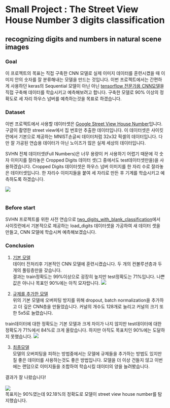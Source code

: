 # Small Project : The Street View House Number 3 digits classification<br>
## recognizing digits and numbers in natural scene images

### Goal
이 프로젝트의 목표는 직접 구축한 CNN 모델로 실제 이미지 데이터를 훈련시켰을 때 이미지 안의 숫자를 잘 분류해내는 모델을 만드는 것입니다. 이번 프로젝트에서는 간편하게 사용하던 keras의 Sequential 모델이 아닌 아닌  <a href="https://www.tensorflow.org/tutorials/quickstart/advanced?hl=ko">tensorflow 전문가용 CNN모델</a>을 직접 구축해 데이터를 학습시키고 예측해보려고 합니다. 구축한 모델로 90% 이상의 정확도로 세 자리 하우스 넘버를 예측하는것을 목표로 하겠습니다.<br>

### Dataset
이번 프로젝트에서 사용할 데이터셋은 <a href="http://ufldl.stanford.edu/housenumbers/">Google Street View House Number</a>입니다. 구글이 촬영한 street view에서 집 번호만 추출한 데이터입니다. 이 데이터셋은 사이킷런에서 기본으로 제공하는 MNIST손글씨 데이터처럼 32x32 픽셀의 데이터입니다. 다만 잘 가공된 연습용 데이터가 아닌 노이즈가 많은 실제 세상의 데이터입니다.<br>

SVHN 전체 데이터셋(Full Numbers)은 너무 용량이 커 사용하기 어렵기 때문에 각 숫자 이미지를 잘라놓은 Cropped Digits 데이터 셋(그 중에서도 test데이터셋만을)을 사용하겠습니다. Cropped Digits 데이터셋은 하우스 넘버 이미지를 한 자리 수로 잘라놓은 데이터셋입니다. 한 자리수 이미지들을 붙여 세 자리로 만든 후 기계를 학습시키고 예측하도록 하겠습니다.<br>

<img src="http://ufldl.stanford.edu/housenumbers/32x32eg.png" style="margin-left: auto; margin-right: auto; display: block;"/><br>

### Before start
SVHN 프로젝트를 위한 사전 연습으로 <a href="https://github.com/Jin-jin-jara/Small-Project1--SVHN_3_digits_classification/blob/master/small_project1_two_digits_with_blank.ipynb">two_digits_with_blank_classification</a>에서 사이킷런에서 기본적으로 제공하는 load_digits 데이터셋을 가공하여 새 데이터 셋을 만들고, CNN 모델에 학습시켜 예측해보겠습니다.<br>

### Conclusion

1. <a href="https://github.com/Jin-jin-jara/Small-Project1--SVHN_3_digits_classification/blob/master/models/SVHN(basic_model).ipynb">기본 모델</a><br>
데이터 전처리후 기본적인 CNN 모델에 훈련시켰습니다. 두 개의 컨볼루션층과 두개의 풀링층만을 갖습니다. <br>
결과는 train정확도는 99%이상으로 굉장히 높지만 test정확도는 71%입니다. 나쁜 값은 아니나 목표인 90%에는 아직 모자랍니다.
<img src="https://img1.daumcdn.net/thumb/R1280x0/?scode=mtistory2&fname=https%3A%2F%2Fk.kakaocdn.net%2Fdn%2FbZaFrI%2FbtqBNlaHLsu%2FM98UcPHqPqWRgfsXN9Fm0k%2Fimg.png"><br>

2. <a href="https://github.com/Jin-jin-jara/Small-Project1--SVHN_3_digits_classification/blob/master/models/SVHN(dropout%2C_batchnormalization%2C_deeper_layers).ipynb">규제를 추가한 모델</a><br>
위의 기본 모델에 오버피팅 방지를 위해 dropout, batch normalization을 추가하고 더 깊은 CNN층을 만들었습니다. 커널의 개수도 128개로 늘리고 커널의 크기 또한 5x5로 늘렸습니다.<br>

train데이터에 대한 정확도는 기본 모델과 크게 차이가 나지 않지만 test데이터에 대한 정확도가 71%에서 84%로 크게 올랐습니다. 하지만 아직도 목표치인 90%에는 도달하지 못했습니다.
<img src="https://img1.daumcdn.net/thumb/R1280x0/?scode=mtistory2&fname=https%3A%2F%2Fk.kakaocdn.net%2Fdn%2FR5Evm%2FbtqBO64GAyy%2FkFWJmKYRRZw7pkgXKYzpfK%2Fimg.png"><br>

3. <a href="https://github.com/Jin-jin-jara/Small-Project1--SVHN_3_digits_classification/blob/master/small_project_SVHN_3_digits_classification.ipynb">최종모델</a><br>
모델의 오버피팅을 피하는 방법중에서는 모델에 규제들을 추가하는 방법도 있지만 질 좋은 데이터를 사용하는것도 좋은 방법입니다. 모델을 더 이상 건들지 않고 이번에는 랜덤으로 이미지들을 조합하여 학습시킬 데이터의 양을 늘려봤습니다.<br>

결과가 잘 나왔습니다!<br><br>
<img src="https://img1.daumcdn.net/thumb/R1280x0/?scode=mtistory2&fname=https%3A%2F%2Fk.kakaocdn.net%2Fdn%2F23hWM%2FbtqBO8BnK0I%2Fg7pyzF0UqOJM5mkroc9jvK%2Fimg.png"><br>
목표치는 90%였는데 92.18%의 정확도로 모델이 street view house number를 탐지했습니다.



